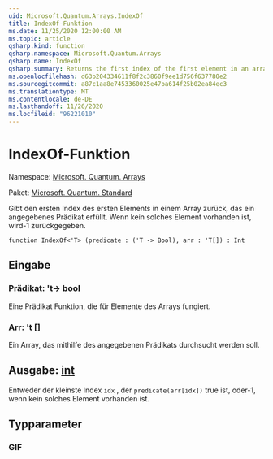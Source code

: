 ```yaml
---
uid: Microsoft.Quantum.Arrays.IndexOf
title: IndexOf-Funktion
ms.date: 11/25/2020 12:00:00 AM
ms.topic: article
qsharp.kind: function
qsharp.namespace: Microsoft.Quantum.Arrays
qsharp.name: IndexOf
qsharp.summary: Returns the first index of the first element in an array that satisfies a given predicate. If no such element exists, returns -1.
ms.openlocfilehash: d63b204334611f8f2c3860f9ee1d756f637780e2
ms.sourcegitcommit: a87c1aa8e7453360025e47ba614f25b02ea84ec3
ms.translationtype: MT
ms.contentlocale: de-DE
ms.lasthandoff: 11/26/2020
ms.locfileid: "96221010"
---
```

# <a name="indexof-function"></a>IndexOf-Funktion

Namespace: [Microsoft. Quantum. Arrays](xref:Microsoft.Quantum.Arrays)

Paket: [Microsoft. Quantum. Standard](https://nuget.org/packages/Microsoft.Quantum.Standard)


Gibt den ersten Index des ersten Elements in einem Array zurück, das ein angegebenes Prädikat erfüllt. Wenn kein solches Element vorhanden ist, wird-1 zurückgegeben.

```qsharp
function IndexOf<'T> (predicate : ('T -> Bool), arr : 'T[]) : Int
```


## <a name="input"></a>Eingabe

### <a name="predicate--t---bool"></a>Prädikat: 't-> [bool](xref:microsoft.quantum.lang-ref.bool)

Eine Prädikat Funktion, die für Elemente des Arrays fungiert.


### <a name="arr--t"></a>Arr: 't []

Ein Array, das mithilfe des angegebenen Prädikats durchsucht werden soll.



## <a name="output--int"></a>Ausgabe: [int](xref:microsoft.quantum.lang-ref.int)

Entweder der kleinste Index `idx` , der `predicate(arr[idx])` true ist, oder-1, wenn kein solches Element vorhanden ist.

## <a name="type-parameters"></a>Typparameter

### <a name="t"></a>GIF

